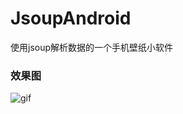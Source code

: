 # JsoupAndroid
使用jsoup解析数据的一个手机壁纸小软件

### 效果图

![gif](https://github.com/hanxiaofeng/JsoupAndroid/gif/launcher.gif)